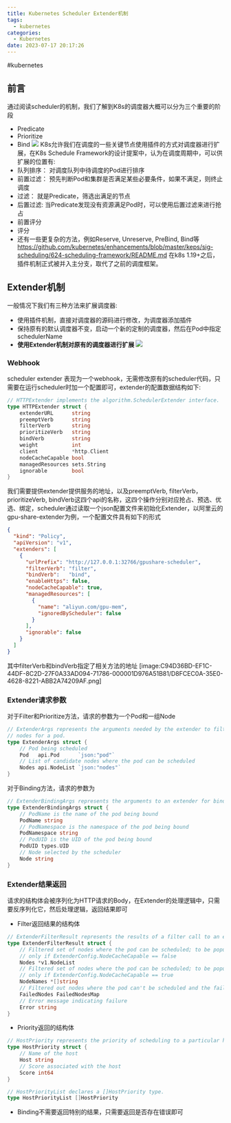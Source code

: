 ```yaml
---
title: Kubernetes Scheduler Extender机制
tags:
  - kubernetes
categories:
  - Kubernetes
date: 2023-07-17 20:17:26
---
```

#kubernetes 

## 前言

通过阅读scheduler的机制，我们了解到K8s的调度器大概可以分为三个重要的阶段
- Predicate
- Prioritize
- Bind
![](img/scheduling-framework-extensions.png
)
K8s允许我们在调度的一些关键节点使用插件的方式对调度器进行扩展，在K8s Schedule Framework的设计提案中，认为在调度周期中，可以供扩展的位置有:
- 队列排序： 对调度队列中待调度的Pod进行排序
- 前置过滤： 预先判断Pod和集群是否满足某些必要条件，如果不满足，则终止调度
- 过滤： 就是Predicate，筛选出满足的节点
- 后置过滤:  当Predicate发现没有资源满足Pod时，可以使用后置过滤来进行抢占
- 前置评分
- 评分
- 还有一些更复杂的方法，例如Reserve, Unreserve, PreBind, Bind等
https://github.com/kubernetes/enhancements/blob/master/keps/sig-scheduling/624-scheduling-framework/README.md
在k8s 1.19+之后，插件机制正式被并入主分支，取代了之前的调度框架。

## Extender机制
一般情况下我们有三种方法来扩展调度器:
- 使用插件机制，直接对调度器的源码进行修改，为调度器添加插件
- 保持原有的默认调度器不变，启动一个新的定制的调度器，然后在Pod中指定schedulerName
- **使用Extender机制对原有的调度器进行扩展**
![](img/arch.jpg
)

### Webhook

scheduler extender 表现为一个webhook，无需修改原有的scheduler代码，只需要在运行scheduler时加一个配置即可，extender的配置数据结构如下:
``` go
// HTTPExtender implements the algorithm.SchedulerExtender interface.
type HTTPExtender struct {
	extenderURL      string
	preemptVerb      string
	filterVerb       string
	prioritizeVerb   string
	bindVerb         string
	weight           int
	client           *http.Client
	nodeCacheCapable bool
	managedResources sets.String
	ignorable        bool
}
```

我们需要提供extender提供服务的地址，以及preemptVerb, filterVerb，prioritizeVerb, bindVerb这四个api的名称，这四个操作分别对应抢占、预选、优选、绑定，scheduler通过读取一个json配置文件来初始化Extender，以阿里云的gpu-share-extender为例，一个配置文件具有如下的形式
``` json
{
  "kind": "Policy",
  "apiVersion": "v1",
  "extenders": [
    {
      "urlPrefix": "http://127.0.0.1:32766/gpushare-scheduler",
      "filterVerb": "filter",
      "bindVerb":   "bind",
      "enableHttps": false,
      "nodeCacheCapable": true,
      "managedResources": [
        {
          "name": "aliyun.com/gpu-mem",
          "ignoredByScheduler": false
        }
      ],
      "ignorable": false
    }
  ]
}
```
其中filterVerb和bindVerb指定了相关方法的地址
[image:C94D36BD-EF1C-44DF-8C2D-27F0A33AD094-71786-000001D976A51B81/D8FCEC0A-35E0-4628-8221-ABB2A74209AF.png]


### Extender请求参数
对于Filter和Prioritize方法，请求的参数为一个Pod和一组Node
``` go
// ExtenderArgs represents the arguments needed by the extender to filter/prioritize
// nodes for a pod.
type ExtenderArgs struct {
	// Pod being scheduled
	Pod   api.Pod      `json:"pod"`
	// List of candidate nodes where the pod can be scheduled
	Nodes api.NodeList `json:"nodes"`
}
```

对于Binding方法，请求的参数为
``` go
// ExtenderBindingArgs represents the arguments to an extender for binding a pod to a node.
type ExtenderBindingArgs struct {
	// PodName is the name of the pod being bound
	PodName string
	// PodNamespace is the namespace of the pod being bound
	PodNamespace string
	// PodUID is the UID of the pod being bound
	PodUID types.UID
	// Node selected by the scheduler
	Node string
}
```

### Extender结果返回
请求的结构体会被序列化为HTTP请求的Body，在Extender的处理逻辑中，只需要反序列化它，然后处理逻辑，返回结果即可
- Filter返回结果的结构体 
``` go
// ExtenderFilterResult represents the results of a filter call to an extender
type ExtenderFilterResult struct {
    // Filtered set of nodes where the pod can be scheduled; to be populated
    // only if ExtenderConfig.NodeCacheCapable == false
    Nodes *v1.NodeList
    // Filtered set of nodes where the pod can be scheduled; to be populated
    // only if ExtenderConfig.NodeCacheCapable == true
    NodeNames *[]string
    // Filtered out nodes where the pod can't be scheduled and the failure messages
    FailedNodes FailedNodesMap
    // Error message indicating failure
    Error string
}
```

- Priority返回的结构体
``` go
// HostPriority represents the priority of scheduling to a particular host, higher priority is better.
type HostPriority struct {
    // Name of the host
    Host string
    // Score associated with the host
    Score int64
}

// HostPriorityList declares a []HostPriority type.
type HostPriorityList []HostPriority
```

- Binding不需要返回特别的结果，只需要返回是否存在错误即可






